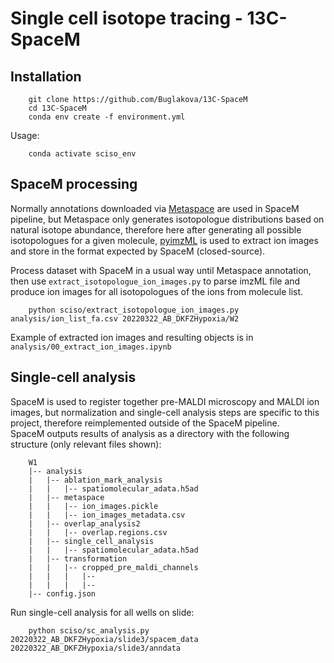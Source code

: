 # Single cell isotope tracing - 13C-SpaceM  

## Installation

```
    git clone https://github.com/Buglakova/13C-SpaceM
    cd 13C-SpaceM
    conda env create -f environment.yml
```

Usage:

```
    conda activate sciso_env
```
## SpaceM processing  
Normally annotations downloaded via [Metaspace](https://metaspace2020.eu/) are used in SpaceM pipeline, but Metaspace only generates isotopologue distributions based on natural isotope abundance, therefore here after generating all possible isotopologues for a given molecule, [pyimzML](https://github.com/alexandrovteam/pyimzML) is used to extract ion images and store in the format expected by SpaceM (closed-source).


Process dataset with SpaceM in a usual way until Metaspace annotation, then use `extract_isotopologue_ion_images.py` to parse imzML file and produce ion images for all isotopologues of the ions from molecule list.

``` 
    python sciso/extract_isotopologue_ion_images.py analysis/ion_list_fa.csv 20220322_AB_DKFZHypoxia/W2 
```

Example of extracted ion images and resulting objects is in `analysis/00_extract_ion_images.ipynb`

## Single-cell analysis
SpaceM is used to register together pre-MALDI microscopy and MALDI ion images, but normalization and single-cell analysis steps are specific to this project, therefore reimplemented outside of the SpaceM pipeline.  
SpaceM outputs results of analysis as a directory with the following structure (only relevant files shown):  
```
    W1
    |-- analysis
    |   |-- ablation_mark_analysis
    |   |   |-- spatiomolecular_adata.h5ad
    |   |-- metaspace
    |   |   |-- ion_images.pickle
    |   |   |-- ion_images_metadata.csv
    |   |-- overlap_analysis2
    |   |   |-- overlap.regions.csv
    |   |-- single_cell_analysis
    |   |   |-- spatiomolecular_adata.h5ad
    |   |-- transformation
    |   |   |-- cropped_pre_maldi_channels
    |   |   |   |--
    |   |   |   |--
    |-- config.json
```
Run single-cell analysis for all wells on slide:
```
    python sciso/sc_analysis.py 20220322_AB_DKFZHypoxia/slide3/spacem_data 20220322_AB_DKFZHypoxia/slide3/anndata
```